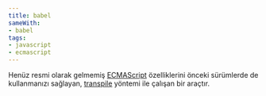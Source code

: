 ```yaml
---
title: babel
sameWith:
- babel
tags:
- javascript
- ecmascript
---
```


Henüz resmi olarak gelmemiş [ECMAScript](/ecmascript) özelliklerini önceki sürümlerde de kullanmanızı sağlayan, [transpile](/transpile) yöntemi ile çalışan bir araçtır.
